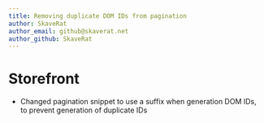 ```yaml
---
title: Removing duplicate DOM IDs from pagination
author: SkaveRat
author_email: github@skaverat.net
author_github: SkaveRat
---
```

# Storefront
* Changed pagination snippet to use a suffix when generation DOM IDs, to prevent generation of duplicate IDs
